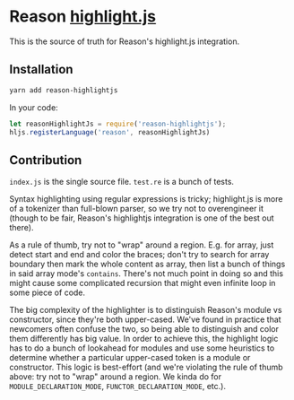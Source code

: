 # Reason [highlight.js](https://github.com/highlightjs/highlight.js)

This is the source of truth for Reason's highlight.js integration.

## Installation

```sh
yarn add reason-highlightjs
```

In your code:

```js
let reasonHighlightJs = require('reason-highlightjs');
hljs.registerLanguage('reason', reasonHighlightJs)
```

## Contribution

`index.js` is the single source file. `test.re` is a bunch of tests.

Syntax highlighting using regular expressions is tricky; highlight.js is more of a tokenizer than full-blown parser, so we try not to overengineer it (though to be fair, Reason's highlightjs integration is one of the best out there).

As a rule of thumb, try not to "wrap" around a region. E.g. for array, just detect start and end and color the braces; don't try to search for array boundary then mark the whole content as array, then list a bunch of things in said array mode's `contains`. There's not much point in doing so and this might cause some complicated recursion that might even infinite loop in some piece of code.

The big complexity of the highlighter is to distinguish Reason's module vs constructor, since they're both upper-cased. We've found in practice that newcomers often confuse the two, so being able to distinguish and color them differently has big value. In order to achieve this, the highlight logic has to do a bunch of lookahead for modules and use some heuristics to determine whether a particular upper-cased token is a module or constructor. This logic is best-effort (and we're violating the rule of thumb above: try not to "wrap" around a region. We kinda do for `MODULE_DECLARATION_MODE`, `FUNCTOR_DECLARATION_MODE`, etc.).
